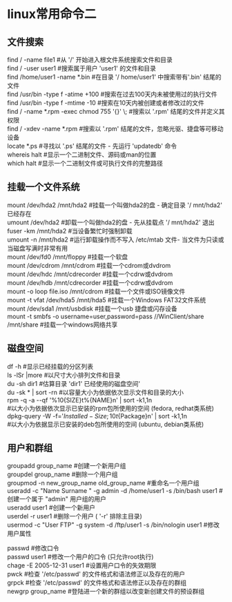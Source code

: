 # linux常用命令二

## 文件搜索

find / -name file1 #从 '/' 开始进入根文件系统搜索文件和目录  
find / -user user1 #搜索属于用户 'user1' 的文件和目录  
find /home/user1 -name \*.bin #在目录 '/ home/user1' 中搜索带有'.bin' 结尾的文件  
find /usr/bin -type f -atime +100 #搜索在过去100天内未被使用过的执行文件  
find /usr/bin -type f -mtime -10 #搜索在10天内被创建或者修改过的文件  
find / -name \*.rpm -exec chmod 755 '{}' \\; #搜索以 '.rpm' 结尾的文件并定义其权限  
find / -xdev -name \*.rpm #搜索以 '.rpm' 结尾的文件，忽略光驱、捷盘等可移动设备  
locate \*.ps #寻找以 '.ps' 结尾的文件 - 先运行 'updatedb' 命令  
whereis halt #显示一个二进制文件、源码或man的位置  
which halt #显示一个二进制文件或可执行文件的完整路径

## 挂载一个文件系统

mount /dev/hda2 /mnt/hda2 #挂载一个叫做hda2的盘 - 确定目录 '/ mnt/hda2' 已经存在  
umount /dev/hda2 #卸载一个叫做hda2的盘 - 先从挂载点 '/ mnt/hda2' 退出  
fuser -km /mnt/hda2 #当设备繁忙时强制卸载  
umount -n /mnt/hda2 #运行卸载操作而不写入 /etc/mtab 文件- 当文件为只读或当磁盘写满时非常有用  
mount /dev/fd0 /mnt/floppy #挂载一个软盘  
mount /dev/cdrom /mnt/cdrom #挂载一个cdrom或dvdrom  
mount /dev/hdc /mnt/cdrecorder #挂载一个cdrw或dvdrom  
mount /dev/hdb /mnt/cdrecorder #挂载一个cdrw或dvdrom  
mount -o loop file.iso /mnt/cdrom #挂载一个文件或ISO镜像文件  
mount -t vfat /dev/hda5 /mnt/hda5 #挂载一个Windows FAT32文件系统  
mount /dev/sda1 /mnt/usbdisk #挂载一个usb 捷盘或闪存设备  
mount -t smbfs -o username=user,password=pass //WinClient/share /mnt/share #挂载一个windows网络共享

## 磁盘空间

df -h #显示已经挂载的分区列表  
ls -lSr |more #以尺寸大小排列文件和目录  
du -sh dir1 #估算目录 'dir1' 已经使用的磁盘空间'  
du -sk \* | sort -rn #以容量大小为依据依次显示文件和目录的大小  
rpm -q -a --qf '%10{SIZE}t%{NAME}n' | sort -k1,1n  
#以大小为依据依次显示已安装的rpm包所使用的空间 (fedora, redhat类系统)  
dpkg-query -W -f='${Installed-Size;10}t${Package}n' | sort -k1,1n  
#以大小为依据显示已安装的deb包所使用的空间 (ubuntu, debian类系统)

## 用户和群组

groupadd group\_name #创建一个新用户组  
groupdel group\_name #删除一个用户组  
groupmod -n new\_group\_name old\_group\_name #重命名一个用户组  
useradd -c "Name Surname " -g admin -d /home/user1 -s /bin/bash user1 #创建一个属于 "admin" 用户组的用户  
useradd user1 #创建一个新用户  
userdel -r user1 #删除一个用户 ( '-r' 排除主目录)  
usermod -c "User FTP" -g system -d /ftp/user1 -s /bin/nologin user1 #修改用户属性

passwd #修改口令  
passwd user1 #修改一个用户的口令 (只允许root执行)  
chage -E 2005-12-31 user1 #设置用户口令的失效期限  
pwck #检查 '/etc/passwd' 的文件格式和语法修正以及存在的用户  
grpck #检查 '/etc/passwd' 的文件格式和语法修正以及存在的群组  
newgrp group\_name #登陆进一个新的群组以改变新创建文件的预设群组
